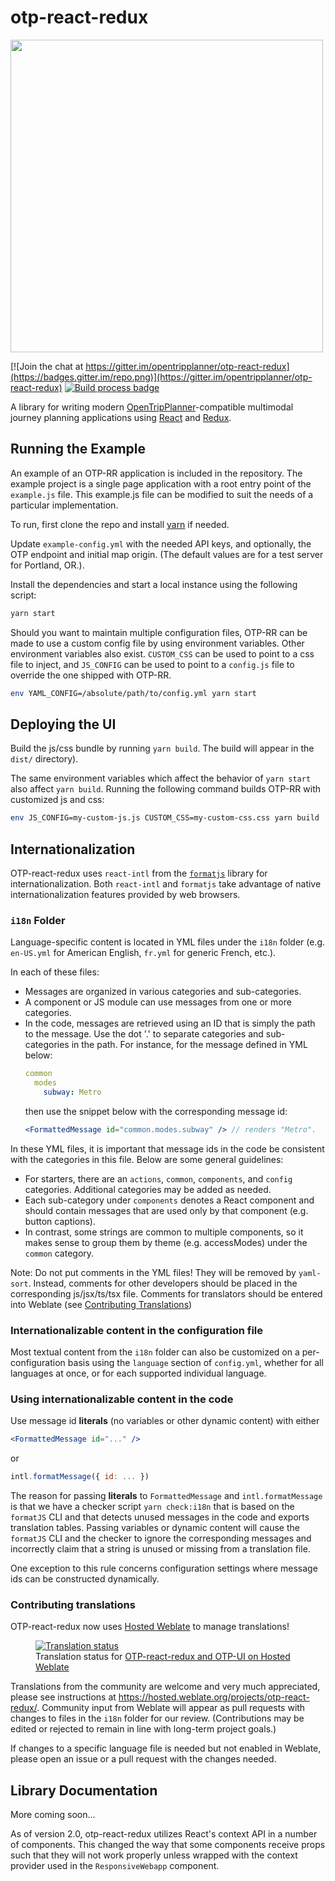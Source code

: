 # otp-react-redux

<img src="https://github.com/opentripplanner/otp-react-redux/raw/master/otprr.png" width="500" />

[![Join the chat at https://gitter.im/opentripplanner/otp-react-redux](https://badges.gitter.im/repo.png)](https://gitter.im/opentripplanner/otp-react-redux)
[![Build process badge](https://img.shields.io/github/actions/workflow/status/opentripplanner/otp-react-redux/node-ci.yml)](https://github.com/opentripplanner/otp-react-redux/actions/workflows/node-ci.yml)

A library for writing modern [OpenTripPlanner](http://www.opentripplanner.org/)-compatible multimodal journey planning applications using [React]() and [Redux]().

## Running the Example

An example of an OTP-RR application is included in the repository. The example project is a single page application with a root entry point of the `example.js` file. This example.js file can be modified to suit the needs of a particular implementation.

To run, first clone the repo and install [yarn](https://yarnpkg.com/) if needed.

Update `example-config.yml` with the needed API keys, and optionally, the OTP endpoint and initial map origin. (The default values are for a test server for Portland, OR.).

Install the dependencies and start a local instance using the following script:

```bash
yarn start
```

Should you want to maintain multiple configuration files, OTP-RR can be made to use a custom config file by using environment variables. Other environment variables also exist. `CUSTOM_CSS` can be used to point to a css file to inject, and `JS_CONFIG` can be used to point to a `config.js` file to override the one shipped with OTP-RR.

```bash
env YAML_CONFIG=/absolute/path/to/config.yml yarn start
```

## Deploying the UI

Build the js/css bundle by running `yarn build`. The build will appear in the `dist/` directory).

The same environment variables which affect the behavior of `yarn start` also affect `yarn build`. Running the following command builds OTP-RR with customized js and css:

```bash
env JS_CONFIG=my-custom-js.js CUSTOM_CSS=my-custom-css.css yarn build
```

## Internationalization

OTP-react-redux uses `react-intl` from the [`formatjs`](https://github.com/formatjs/formatjs) library for internationalization.
Both `react-intl` and `formatjs` take advantage of native internationalization features provided by web browsers.

### `i18n` Folder

Language-specific content is located in YML files under the `i18n` folder
(e.g. `en-US.yml` for American English, `fr.yml` for generic French, etc.).

In each of these files:
  - Messages are organized in various categories and sub-categories.
  - A component or JS module can use messages from one or more categories.
  - In the code, messages are retrieved using an ID that is simply the path to the message.
    Use the dot '.' to separate categories and sub-categories in the path.
    For instance, for the message defined in YML below:
    ```yaml
    common
      modes
        subway: Metro
    ```
    then use the snippet below with the corresponding message id:
    ```jsx
    <FormattedMessage id="common.modes.subway" /> // renders "Metro".
    ```

In these YML files, it is important that message ids in the code be consistent with
the categories in this file. Below are some general guidelines:
  - For starters, there are an `actions`, `common`, `components`, and `config`
    categories. Additional categories may be added as needed.
  - Each sub-category under `components` denotes a React component and
    should contain messages that are used only by that component (e.g. button captions).
  - In contrast, some strings are common to multiple components,
    so it makes sense to group them by theme (e.g. accessModes) under the `common` category.

Note: Do not put comments in the YML files! They will be removed by `yaml-sort`.
Instead, comments for other developers should be placed in the corresponding js/jsx/ts/tsx file.
Comments for translators should be entered into Weblate (see [Contributing Translations](#contributing-translations))

### Internationalizable content in the configuration file

Most textual content from the `i18n` folder can also be customized on a per-configuration basis
using the `language` section of `config.yml`, whether for all languages at once,
or for each supported individual language.

### Using internationalizable content in the code

Use message id **literals** (no variables or other dynamic content) with either
```jsx
<FormattedMessage id="..." />
```
or
```js
intl.formatMessage({ id: ... })
```

The reason for passing **literals** to `FormattedMessage` and `intl.formatMessage` is that we have a checker script `yarn check:i18n` that is based on the `formatJS` CLI and that detects unused messages in the code and exports translation tables.
Passing variables or dynamic content will cause the `formatJS` CLI and the checker to ignore the corresponding messages and
incorrectly claim that a string is unused or missing from a translation file.

One exception to this rule concerns configuration settings where message ids can be constructed dynamically.

### Contributing translations

OTP-react-redux now uses [Hosted Weblate](https://www.weblate.org) to manage translations!

<figure>
  <a href="https://hosted.weblate.org/engage/otp-react-redux/">
    <img src="https://hosted.weblate.org/widgets/otp-react-redux/-/horizontal-auto.svg" alt="Translation status" />
  </a>
  <figcaption>Translation status for
    <a href="https://hosted.weblate.org/engage/otp-react-redux/">OTP-react-redux and OTP-UI on Hosted Weblate</a>
  </figcaption>
</figure>


Translations from the community are welcome and very much appreciated,
please see instructions at https://hosted.weblate.org/projects/otp-react-redux/.
Community input from Weblate will appear as pull requests with changes to files in the `i18n` folder for our review.
(Contributions may be edited or rejected to remain in line with long-term project goals.)

If changes to a specific language file is needed but not enabled in Weblate, please open an issue or a pull request with the changes needed.

## Library Documentation

More coming soon...

As of version 2.0, otp-react-redux utilizes React's context API in a number of components. This changed the way that some components receive props such that they will not work properly unless wrapped with the context provider used in the `ResponsiveWebapp` component.
